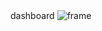 <html>
 <head>
 </head>
 <body>
   dashboard

  <img src="l-flores92/vale-dashboard/blob/main/docs/assets/frame_3r.png" alt="frame" />
 </body>
</html>

